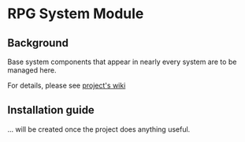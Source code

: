# RPG System Module

## Background
Base system components that appear in nearly every system are to be managed here.

For details, please see [project's wiki](https://github.com/mikron-ia/rpg-hub-system/wiki)

## Installation guide
... will be created once the project does anything useful.
